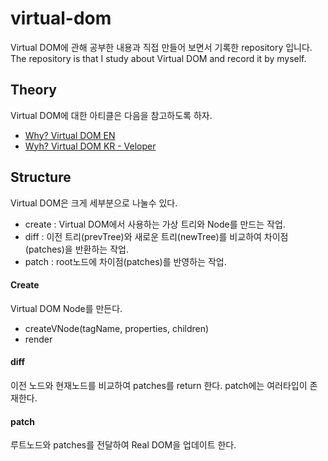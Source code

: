 # virtual-dom
Virtual DOM에 관해 공부한 내용과 직접 만들어 보면서 기록한 repository 입니다.  
The repository is that I study about Virtual DOM and record it by myself.

## Theory
Virtual DOM에 대한 아티클은 다음을 참고하도록 하자.
- [Why? Virtual DOM EN](https://hashnode.com/post/the-one-thing-that-no-one-properly-explains-about-react-why-virtual-dom-cisczhfj41bmssp53mvfwmgrq)
- [Wyh? Virtual DOM KR - Veloper](https://velopert.com/3236)

## Structure
Virtual DOM은 크게 세부분으로 나눌수 있다.
- create : Virtual DOM에서 사용하는 가상 트리와 Node를 만드는 작업.
- diff : 이전 트리(prevTree)와 새로운 트리(newTree)를 비교하여 차이점(patches)을 반환하는 작업.
- patch : root노드에 차이점(patches)를 반영하는 작업.

#### Create
Virtual DOM Node를 만든다.
- createVNode(tagName, properties, children)
- render

#### diff
이전 노드와 현재노드를 비교하여 patches를 return 한다.
patch에는 여러타입이 존재한다.

#### patch
루트노드와 patches를 전달하여 Real DOM을 업데이트 한다.